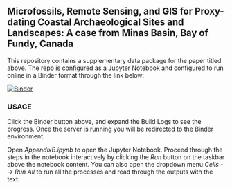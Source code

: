 ## Microfossils, Remote Sensing, and GIS for Proxy-dating Coastal Archaeological Sites and Landscapes: A case from Minas Basin, Bay of Fundy, Canada

This repository contains a supplementary data package for the paper titled above. The repo is configured as a Jupyter Notebook and configured to run online in a Binder format through the link below:

[![Binder](https://mybinder.org/badge_logo.svg)](https://mybinder.org/v2/gh/weslyfe/past-hhw/main?urlpath=tree)


### USAGE

Click the Binder button above, and expand the Build Logs to see the progress. Once the server is running you will be redirected to the Binder environment.

Open *AppendixB.ipynb* to open the Jupyter Notebook. Proceed through the steps in the notebook interactively by clicking the *Run* button on the taskbar above the notebook content. You can also open the dropdown menu *Cells --> Run All* to run all the processes and read through the outputs with the text.
